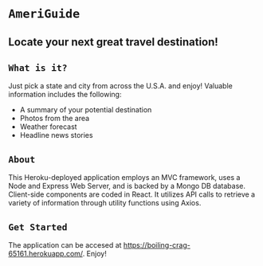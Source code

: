 # `AmeriGuide`

## Locate your next great travel destination!

## `What is it?`

Just pick a state and city from across the U.S.A. and enjoy! Valuable information includes the following:

- A summary of your potential destination
- Photos from the area
- Weather forecast
- Headline news stories

## `About`

This Heroku-deployed application employs an MVC framework, uses a Node and Express Web Server, and is backed by a Mongo DB database. Client-side components are coded in React. It utilizes API calls to retrieve a variety of information through utility functions using Axios.

## `Get Started`

The application can be accesed at https://boiling-crag-65161.herokuapp.com/. Enjoy!